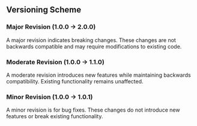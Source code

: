## Versioning Scheme

### Major Revision (1.0.0 -> 2.0.0)

A major revision indicates breaking changes. These changes are not backwards compatible and may require modifications to existing code.

### Moderate Revision (1.0.0 -> 1.1.0)

A moderate revision introduces new features while maintaining backwards compatibility. Existing functionality remains unaffected.

### Minor Revision (1.0.0 -> 1.0.1)

A minor revision is for bug fixes. These changes do not introduce new features or break existing functionality.
